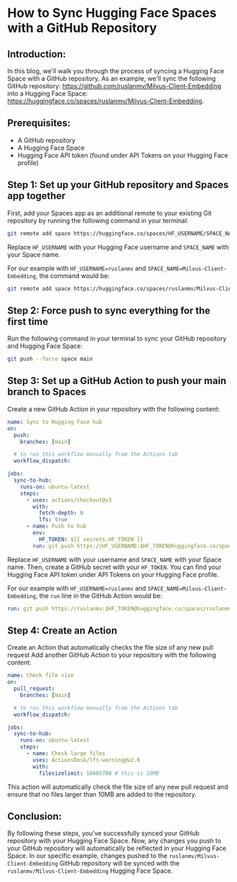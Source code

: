 # How to Sync Hugging Face Spaces with a GitHub Repository

## Introduction:
In this blog, we'll walk you through the process of syncing a Hugging Face Space with a GitHub repository. As an example, we'll sync the following GitHub repository: https://github.com/ruslanmv/Milvus-Client-Embedding into a Hugging Face Space: https://huggingface.co/spaces/ruslanmv/Milvus-Client-Embedding.

## Prerequisites:
- A GitHub repository
- A Hugging Face Space
- Hugging Face API token (found under API Tokens on your Hugging Face profile)

## Step 1: Set up your GitHub repository and Spaces app together

First, add your Spaces app as an additional remote to your existing Git repository by running the following command in your terminal:

```bash
git remote add space https://huggingface.co/spaces/HF_USERNAME/SPACE_NAME
```

Replace `HF_USERNAME` with your Hugging Face username and `SPACE_NAME` with your Space name.

For our example with `HF_USERNAME=ruslanmv` and `SPACE_NAME=Milvus-Client-Embedding`, the command would be:

```bash
git remote add space https://huggingface.co/spaces/ruslanmv/Milvus-Client-Embedding
```

## Step 2: Force push to sync everything for the first time

Run the following command in your terminal to sync your GitHub repository and Hugging Face Space:

```bash
git push --force space main
```

## Step 3: Set up a GitHub Action to push your main branch to Spaces
Create a new GitHub Action in your repository with the following content:

```yaml
name: Sync to Hugging Face hub
on:
  push:
    branches: [main]

  # to run this workflow manually from the Actions tab
  workflow_dispatch:

jobs:
  sync-to-hub:
    runs-on: ubuntu-latest
    steps:
      - uses: actions/checkout@v3
        with:
          fetch-depth: 0
          lfs: true
      - name: Push to hub
        env:
          HF_TOKEN: ${{ secrets.HF_TOKEN }}
        run: git push https://HF_USERNAME:$HF_TOKEN@huggingface.co/spaces/HF_USERNAME/SPACE_NAME main
```

Replace `HF_USERNAME` with your username and `SPACE_NAME` with your Space name. Then, create a GitHub secret with your `HF_TOKEN`. You can find your Hugging Face API token under API Tokens on your Hugging Face profile.

For our example with `HF_USERNAME=ruslanmv` and `SPACE_NAME=Milvus-Client-Embedding`, the `run` line in the GitHub Action would be:

```yaml
run: git push https://ruslanmv:$HF_TOKEN@huggingface.co/spaces/ruslanmv/Milvus-Client-Embedding main
```

## Step 4: Create an Action
Create an Action that automatically checks the file size of any new pull request
Add another GitHub Action to your repository with the following content:

```yaml
name: Check file size
on:
  pull_request:
    branches: [main]

  # to run this workflow manually from the Actions tab
  workflow_dispatch:

jobs:
  sync-to-hub:
    runs-on: ubuntu-latest
    steps:
      - name: Check large files
        uses: ActionsDesk/lfs-warning@v2.0
        with:
          filesizelimit: 10485760 # this is 10MB
```

This action will automatically check the file size of any new pull request and ensure that no files larger than 10MB are added to the repository.

## Conclusion:

By following these steps, you've successfully synced your GitHub repository with your Hugging Face Space. Now, any changes you push to your GitHub repository will automatically be reflected in your Hugging Face Space. In our specific example, changes pushed to the `ruslanmv/Milvus-Client-Embedding` GitHub repository will be synced with the `ruslanmv/Milvus-Client-Embedding` Hugging Face Space.